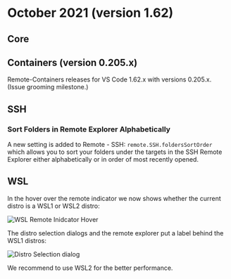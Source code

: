 # October 2021 (version 1.62)

## Core

## Containers (version 0.205.x)

Remote-Containers releases for VS Code 1.62.x with versions 0.205.x. (Issue grooming milestone.)

## SSH

### Sort Folders in Remote Explorer Alphabetically

A new setting is added to Remote - SSH: `remote.SSH.foldersSortOrder` which allows you to sort your folders under the targets in the SSH Remote Explorer either alphabetically or in order of most recently opened.



## WSL

In the hover over the remote indicator we now shows whether the current distro is a WSL1 or WSL2 distro:

![WSL Remote Inidcator Hover](images/1_62/wsl-remote-indicator-hover.png)


The distro selection dialogs and the remote explorer put a label behind the WSL1 distros:

![Distro Selection dialog](images/1_62/distro-selection.png)

We recommend to use WSL2 for the better performance.